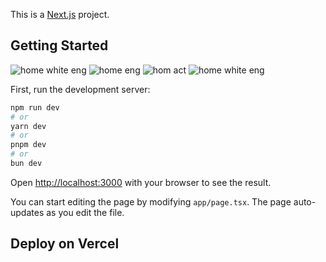 This is a [Next.js](https://nextjs.org/) project.

## Getting Started
![home white eng](https://github.com/user-attachments/assets/a69e542c-da6e-4277-b6ad-66d8527b41fd)
![home eng](https://github.com/user-attachments/assets/c8f184d3-782b-4fb6-abaa-14321ac5851a)
![hom act](https://github.com/user-attachments/assets/6c329659-5dcb-4b7a-9c86-25f194d47575)
![home white eng](https://github.com/user-attachments/assets/07ed4842-1d27-4267-8cac-b4c2df52931b)

First, run the development server:

```bash
npm run dev
# or
yarn dev
# or
pnpm dev
# or
bun dev
```

Open [http://localhost:3000](http://localhost:3000) with your browser to see the result.

You can start editing the page by modifying `app/page.tsx`. The page auto-updates as you edit the file.

## Deploy on Vercel
